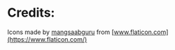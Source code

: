 # Credits:

Icons made by [mangsaabguru](https://www.flaticon.com/authors/mangsaabguru) from [www.flaticon.com](https://www.flaticon.com/)
